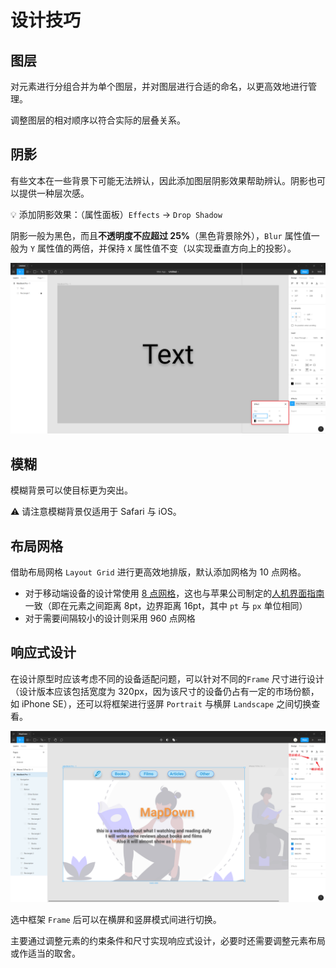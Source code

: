 # 设计技巧

## 图层

对元素进行分组合并为单个图层，并对图层进行合适的命名，以更高效地进行管理。

调整图层的相对顺序以符合实际的层叠关系。

## 阴影

有些文本在一些背景下可能无法辨认，因此添加图层阴影效果帮助辨认。阴影也可以提供一种层次感。

:bulb: 添加阴影效果：（属性面板）`Effects` -> `Drop Shadow`

阴影一般为黑色，而且**不透明度不应超过 25%**（黑色背景除外），`Blur` 属性值一般为 `Y` 属性值的两倍，并保持 `X` 属性值不变（以实现垂直方向上的投影）。

![阴影效果](./images/drop-shadow.png)

## 模糊

模糊背景可以使目标更为突出。

:warning: 请注意模糊背景仅适用于 Safari 与 iOS。

## 布局网格

借助布局网格 `Layout Grid` 进行更高效地排版，默认添加网格为 10 点网格。

* 对于移动端设备的设计常使用 [8 点网格](https://spec.fm/specifics/8-pt-grid)，这也与苹果公司制定的[人机界面指南](https://developer.apple.com/design/human-interface-guidelines/ios/visual-design/adaptivity-and-layout/)一致（即在元素之间距离 8pt，边界距离 16pt，其中 `pt` 与 `px` 单位相同）
* 对于需要间隔较小的设计则采用 960 点网格

## 响应式设计

在设计原型时应该考虑不同的设备适配问题，可以针对不同的`Frame` 尺寸进行设计（设计版本应该包括宽度为 320px，因为该尺寸的设备仍占有一定的市场份额，如 iPhone SE），还可以将框架进行竖屏 `Portrait` 与横屏 `Landscape` 之间切换查看。

![竖屏与横屏模式](./images/portrait-landscape-mode.png)

选中框架 `Frame` 后可以在横屏和竖屏模式间进行切换。

主要通过调整元素的约束条件和尺寸实现响应式设计，必要时还需要调整元素布局或作适当的取舍。